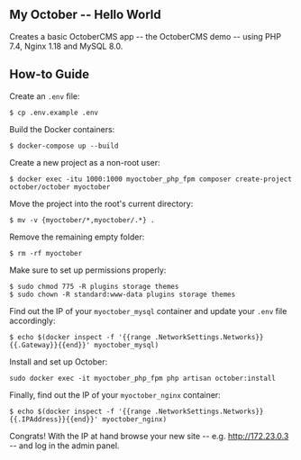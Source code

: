 ## My October -- Hello World

Creates a basic OctoberCMS app -- the OctoberCMS demo -- using PHP 7.4, Nginx 1.18 and MySQL 8.0.

## How-to Guide

Create an `.env` file:

    $ cp .env.example .env

Build the Docker containers:

    $ docker-compose up --build

Create a new project as a non-root user:

    $ docker exec -itu 1000:1000 myoctober_php_fpm composer create-project october/october myoctober

Move the project into the root's current directory:

    $ mv -v {myoctober/*,myoctober/.*} .

Remove the remaining empty folder:

    $ rm -rf myoctober

Make sure to set up permissions properly:

    $ sudo chmod 775 -R plugins storage themes
    $ sudo chown -R standard:www-data plugins storage themes

Find out the IP of your `myoctober_mysql` container and update your `.env` file accordingly:

    $ echo $(docker inspect -f '{{range .NetworkSettings.Networks}}{{.Gateway}}{{end}}' myoctober_mysql)

Install and set up October:

    sudo docker exec -it myoctober_php_fpm php artisan october:install

Finally, find out the IP of your `myoctober_nginx` container:

    $ echo $(docker inspect -f '{{range .NetworkSettings.Networks}}{{.IPAddress}}{{end}}' myoctober_nginx)

Congrats! With the IP at hand browse your new site -- e.g. http://172.23.0.3 -- and log in the admin panel.
